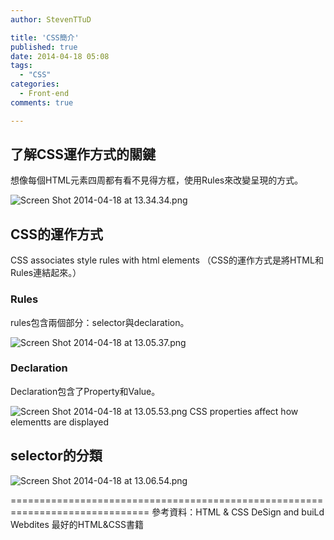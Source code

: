 ```yaml
---
author: StevenTTuD

title: 'CSS簡介'
published: true
date: 2014-04-18 05:08
tags:
  - "CSS"
categories:
  - Front-end
comments: true

---
```

## 了解CSS運作方式的關鍵
想像每個HTML元素四周都有看不見得方框，使用Rules來改變呈現的方式。

![Screen Shot 2014-04-18 at 13.34.34.png](http://user-image.logdown.io/user/6619/blog/6590/post/194664/wtO9ePsOQXeb1jMxn0gq_Screen%20Shot%202014-04-18%20at%2013.34.34.png)

## CSS的運作方式
CSS associates style rules with html elements
（CSS的運作方式是將HTML和Rules連結起來。）

### Rules
rules包含兩個部分：selector與declaration。

![Screen Shot 2014-04-18 at 13.05.37.png](http://user-image.logdown.io/user/6619/blog/6590/post/194664/uH31Fj02ThGmlBrqJ81r_Screen%20Shot%202014-04-18%20at%2013.05.37.png)
### Declaration
Declaration包含了Property和Value。

![Screen Shot 2014-04-18 at 13.05.53.png](http://user-image.logdown.io/user/6619/blog/6590/post/194664/BbOEyLrBS8WKEy3bDErG_Screen%20Shot%202014-04-18%20at%2013.05.53.png)
CSS properties affect how elementts are displayed

## selector的分類

![Screen Shot 2014-04-18 at 13.06.54.png](http://user-image.logdown.io/user/6619/blog/6590/post/194664/cVDmOfcQxuK94c0FvhE3_Screen%20Shot%202014-04-18%20at%2013.06.54.png)

==============================================================================
參考資料：HTML & CSS DeSign and buiLd Webdites 最好的HTML&CSS書籍